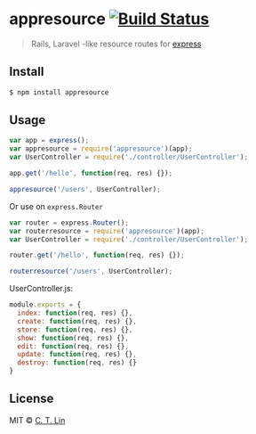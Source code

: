 # appresource [![Build Status](https://travis-ci.org/chentsulin/appresource.svg)](https://travis-ci.org/chentsulin/appresource)

> Rails, Laravel -like resource routes for [express][1]

## Install

```sh
$ npm install appresource
```

## Usage

```js
var app = express();
var appresource = require('appresource')(app);
var UserController = require('./controller/UserController');

app.get('/hello', function(req, res) {});

appresource('/users', UserController);

```

Or use on `express.Router`

```js
var router = express.Router();
var routerresource = require('appresource')(app);
var UserController = require('./controller/UserController');

router.get('/hello', function(req, res) {});

routerresource('/users', UserController);

```

UserController.js:

```js
module.exports = {
  index: function(req, res) {},
  create: function(req, res) {},
  store: function(req, res) {},
  show: function(req, res) {},
  edit: function(req, res) {},
  update: function(req, res) {},
  destroy: function(req, res) {}
}
```


## License
MIT © [C. T. Lin](https://github.com/chentsulin)

  [1]: http://expressjs.com/
